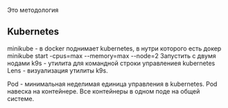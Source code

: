 Это методология
## Kubernetes
minikube -  в docker поднимает kubernetes, в нутри которого есть докер
minikube start -cpus=max --memory=max --node=2
Запустить с двумя нодами
k9s - утилита для командной строки управлениея kubernetes
Lens - визуализация утилиты k9s.

Pod - минимальная неделимая единица управления в kubernetes. Pod навеска на контейнере. Все контейнеры в одном поде на общей системе. 